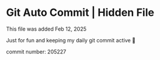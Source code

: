 # Git Auto Commit | Hidden File

This file was added Feb 12, 2025

Just for fun and keeping my daily git commit active 🤪

commit number: 205227
